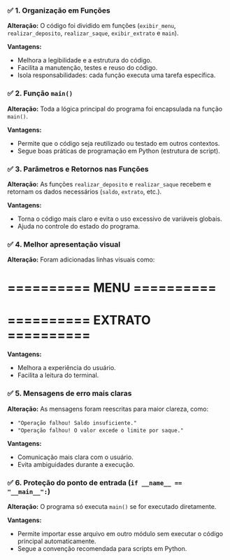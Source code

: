 ### ✅ **1. Organização em Funções**

**Alteração:** O código foi dividido em funções (`exibir_menu`, `realizar_deposito`, `realizar_saque`, `exibir_extrato` e `main`).

**Vantagens:**

* Melhora a legibilidade e a estrutura do código.
* Facilita a manutenção, testes e reuso do código.
* Isola responsabilidades: cada função executa uma tarefa específica.

### ✅ **2. Função `main()`**

**Alteração:** Toda a lógica principal do programa foi encapsulada na função `main()`.

**Vantagens:**

* Permite que o código seja reutilizado ou testado em outros contextos.
* Segue boas práticas de programação em Python (estrutura de script).


### ✅ **3. Parâmetros e Retornos nas Funções**

**Alteração:** As funções `realizar_deposito` e `realizar_saque` recebem e retornam os dados necessários (`saldo`, `extrato`, etc.).

**Vantagens:**

* Torna o código mais claro e evita o uso excessivo de variáveis globais.
* Ajuda no controle do estado do programa.


### ✅ **4. Melhor apresentação visual**

**Alteração:** Foram adicionadas linhas visuais como:

========== MENU ==========
==========================
========== EXTRATO ==========
==============================

**Vantagens:**

* Melhora a experiência do usuário.
* Facilita a leitura do terminal.


### ✅ **5. Mensagens de erro mais claras**

**Alteração:** As mensagens foram reescritas para maior clareza, como:

* `"Operação falhou! Saldo insuficiente."`
* `"Operação falhou! O valor excede o limite por saque."`

**Vantagens:**

* Comunicação mais clara com o usuário.
* Evita ambiguidades durante a execução.


### ✅ **6. Proteção do ponto de entrada (`if __name__ == "__main__":`)**

**Alteração:** O programa só executa `main()` se for executado diretamente.

**Vantagens:**

* Permite importar esse arquivo em outro módulo sem executar o código principal automaticamente.
* Segue a convenção recomendada para scripts em Python.

